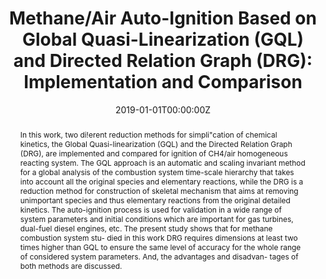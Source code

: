 ---
title: "Methane/Air Auto-Ignition Based on Global Quasi-Linearization (GQL) and Directed Relation Graph (DRG): Implementation and Comparison"
authors:
- Chunkan Yu
- admin
- Viatcheslav Bykov
- Ulrich Maas
# author_notes:
# - "Equal contribution"
# - "Equal contribution"
date: "2019-01-01T00:00:00Z"
doi: "https://doi.org/10.1080/00102202.2019.1625337"

# Schedule page publish date (NOT publication's date).
publishDate: "2019T00:00:00Z"

# Publication type.
# Accepts a single type but formatted as a YAML list (for Hugo requirements).
# Enter a publication type from the CSL standard.
publication_types: ["article-journal"]

# Publication name and optional abbreviated publication name.
publication: "Combustion Science and Technology, 192(9), 1802–1824. "
publication_short: ""

abstract: In this work, two di!erent reduction methods for simpli"cation of chemical kinetics, the Global Quasi-linearization (GQL) and the Directed Relation Graph (DRG), are implemented and compared for ignition of CH4/air homogeneous reacting system. The GQL approach is an automatic and scaling invariant method for a global analysis of the combustion system time-scale hierarchy that takes into account all the original species and elementary reactions, while the DRG is a reduction method for construction of skeletal mechanism that aims at removing unimportant species and thus elementary reactions from the original detailed kinetics. The auto-ignition process is used for validation in a wide range of system parameters and initial conditions which are important for gas turbines, dual-fuel diesel engines, etc. The present study shows that for methane combustion system stu- died in this work DRG requires dimensions at least two times higher than GQL to ensure the same level of accuracy for the whole range of considered system parameters. And, the advantages and disadvan- tages of both methods are discussed.

# # Summary. An optional shortened abstract.
# summary: Lorem ipsum dolor sit amet, consectetur adipiscing elit. Duis posuere tellus ac convallis placerat. Proin tincidunt magna sed ex sollicitudin condimentum.

tags: []
# \\- Source Themes
featured: false

# links:
# - name: ""
#   url: ""
url_pdf: ''
url_code: ''
url_dataset: ''
url_poster: ''
url_project: ''
url_slides: ''
url_source: ''
url_video: ''

# Featured image
# To use, add an image named `featured.jpg/png` to your page's folder. 
# image:
#   caption: 'Image credit: [**Unsplash**](https://unsplash.com/photos/jdD8gXaTZsc)'
#   focal_point: ""
#   preview_only: false

# Associated Projects (optional).
#   Associate this publication with one or more of your projects.
#   Simply enter your project's folder or file name without extension.
#   E.g. `internal-project` references `content/project/internal-project/index.md`.
#   Otherwise, set `projects: []`.
projects: []

# Slides (optional).
#   Associate this publication with Markdown slides.
#   Simply enter your slide deck's filename without extension.
#   E.g. `slides: "example"` references `content/slides/example/index.md`.
#   Otherwise, set `slides: ""`.
slides: ""
---